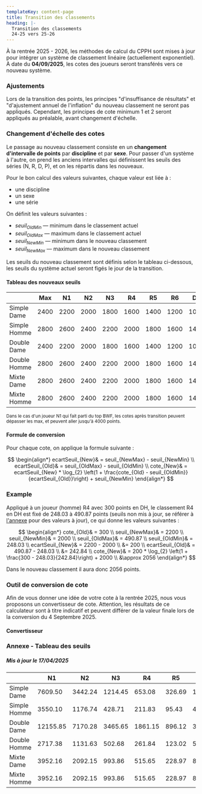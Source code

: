 ```yaml
---
templateKey: content-page
title: Transition des classements
heading: |-
  Transition des classements
  24-25 vers 25-26
---
```

À la rentrée 2025 - 2026, les méthodes de calcul du CPPH sont mises à jour pour intégrer un système de classement linéaire (actuellement exponentiel). À date du **04/09/2025**, les cotes des joueurs seront transférés vers ce nouveau système.

### Ajustements
Lors de la transition des points, les principes "d'insuffisance de résultats" et "d'ajustement annuel de l'inflation" du nouveau classement ne seront pas appliqués. Cependant, les principes de cote minimum 1 et 2 seront appliqués au préalable, avant changement d'échelle.

### Changement d'échelle des cotes
 
Le passage au nouveau classement consiste en un __changement d'intervalle de points__ par __discipline__ et par __sexe__. Pour passer d'un système à l'autre, on prend les anciens intervalles qui définissent les seuils des séries (N, R, D, P), et on les répartis dans les nouveaux.
 
Pour le bon calcul des valeurs suivantes, chaque valeur est liée à :

* une discipline
* un sexe
* une série

On définit les valeurs suivantes :

* $seuil_{OldMin}$ — minimum dans le classement actuel
* $seuil_{OldMax}$ — maximum dans le classement actuel
* $seuil_{NewMin}$ — minimum dans le nouveau classement
* $seuil_{NewMax}$ — maximum dans le nouveau classement

Les seuils du nouveau classement sont définis selon le tableau ci-dessous, les seuils du système actuel seront figés le jour de la transition.

#### Tableau des nouveaux seuils

|              | Max  | N1   | N2   | N3   | R4   | R5   | R6   | D7   | D8   | D9   | P10 | P11 | P12 |
|--------------|------|------|------|------|------|------|------|------|------|------|-----|-----|-----|
| Simple Dame  | 2400 | 2200 | 2000 | 1800 | 1600 | 1400 | 1200 | 1050 | 900  | 750  | 600 | 500 | 400 |
| Simple Homme | 2800 | 2600 | 2400 | 2200 | 2000 | 1800 | 1600 | 1400 | 1200 | 1000 | 800 | 600 | 400 |
| Double Dame  | 2400 | 2200 | 2000 | 1800 | 1600 | 1400 | 1200 | 1050 | 900  | 750  | 600 | 500 | 400 |
| Double Homme | 2800 | 2600 | 2400 | 2200 | 2000 | 1800 | 1600 | 1400 | 1200 | 1000 | 800 | 600 | 400 |
| Mixte Dame   | 2800 | 2600 | 2400 | 2200 | 2000 | 1800 | 1600 | 1400 | 1200 | 1000 | 800 | 600 | 400 |
| Mixte Homme  | 2800 | 2600 | 2400 | 2200 | 2000 | 1800 | 1600 | 1400 | 1200 | 1000 | 800 | 600 | 400 |

<sub>Dans le cas d'un joueur N1 qui fait parti du top BWF, les cotes après transition peuvent dépasser les max, et peuvent aller jusqu'à 4000 points.</sub>

#### Formule de conversion

Pour chaque cote, on applique la formule suivante :

$$
\begin{align*}
ecartSeuil_{New}& = seuil_{NewMax} - seuil_{NewMin} \\
ecartSeuil_{Old}& = seuil_{OldMax} - seuil_{OldMin} \\
cote_{New}& = ecartSeuil_{New} * \log_{2} \left(1 + \frac{cote_{Old} - seuil_{OldMin}}{ecartSeuil_{Old}}\right) + seuil_{NewMin}
\end{align*}
$$

### Example

Appliqué à un joueur (homme) R4 avec 300 points en DH, le classement R4 en DH est fixé de 248.03 à 490.87 points (seuils non mis à jour, se référer à [l'annexe](#annexe---tableau-des-seuils) pour des valeurs à jour), ce qui donne les valeurs suivantes :

$$
\begin{align*}
cote_{Old}& = 300 \\
seuil_{NewMax}& = 2200 \\
seuil_{NewMin}& = 2000 \\
seuil_{OldMax}& = 490.87 \\
seuil_{OldMin}& = 248.03 \\
ecartSeuil_{New}& = 2200 - 2000 \\
&= 200 \\
ecartSeuil_{Old}& = 490.87 - 248.03 \\
&= 242.84 \\
cote_{New}& = 200 * \log_{2} \left(1 + \frac{300 - 248.03}{242.84}\right) + 2000 \\
&\approx 2056
\end{align*}
$$

Dans le nouveau classement il aura donc $2056$ points.

### Outil de conversion de cote

Afin de vous donner une idée de votre cote à la rentrée 2025, nous vous proposons un convertisseur de cote. Attention, les résultats de ce calculateur sont à titre indicatif et peuvent différer de la valeur finale lors de la conversion du 4 Septembre 2025.

#### Convertisseur 

<elocoteconverter></elocoteconverter>

### Annexe - Tableau des seuils
##### Mis à jour le 17/04/2025
|              | N1       | N2      | N3      | R4      | R5     | R6     | D7     | D8    | D9    | P10  | P11  | P12  |
|--------------|----------|---------|---------|---------|--------|--------|--------|-------|-------|------|------|------|
| Simple Dame  | 7609.50  | 3442.24 | 1214.45 | 653.08  | 326.69 | 135.25 | 56.10  | 21.93 | 8.15  | 3.74 | 0.51 | 0.00 |
| Simple Homme | 3550.10  | 1176.74 | 428.71  | 211.83  | 95.43  | 41.64  | 21.65  | 12.48 | 6.86  | 3.16 | 0.49 | 0.00 |
| Double Dame  | 12155.85 | 7170.28 | 3465.65 | 1861.15 | 896.12 | 355.66 | 136.67 | 43.43 | 10.56 | 5.06 | 0.48 | 0.00 |
| Double Homme | 2717.38  | 1131.63 | 502.68  | 261.84  | 123.02 | 52.97  | 25.35  | 13.79 | 7.67  | 3.31 | 0.39 | 0.00 |
| Mixte Dame   | 3952.16  | 2092.15 | 993.86  | 515.65  | 228.97 | 82.34  | 31.96  | 13.49 | 5.81  | 2.41 | 0.33 | 0.00 |
| Mixte Homme  | 3952.16  | 2092.15 | 993.86  | 515.65  | 228.97 | 82.34  | 31.96  | 13.49 | 5.81  | 2.41 | 0.33 | 0.00 |